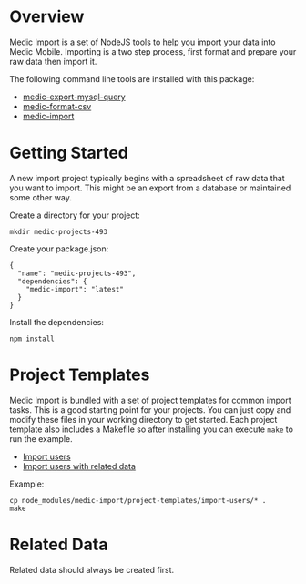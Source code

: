 # Overview

Medic Import is a set of NodeJS tools to help you import your data into Medic
Mobile.  Importing is a two step process, first format and prepare your raw
data then import it.

The following command line tools are installed with this package:

 - [medic-export-mysql-query](docs/export-mysql-query.md)
 - [medic-format-csv](docs/format-csv.md)
 - [medic-import](docs/import.md)

# Getting Started

A new import project typically begins with a spreadsheet of raw data that you
want to import.  This might be an export from a database or maintained some
other way.

Create a directory for your project:

```
mkdir medic-projects-493
```

Create your package.json:

```
{
  "name": "medic-projects-493",
  "dependencies": {
    "medic-import": "latest"
  }
}
```

Install the dependencies:

```
npm install
```

# Project Templates

Medic Import is bundled with a set of project templates for common import
tasks.  This is a good starting point for your projects.  You can just copy and
modify these files in your working directory to get started.  Each project
template also includes a Makefile so after installing you can execute `make` to
run the example.

  - [Import users](project-templates/import-users)
  - [Import users with related data](project-templates/import-users-w-supervisors)


Example:

```
cp node_modules/medic-import/project-templates/import-users/* .
make
```

# Related Data

Related data should always be created first.

